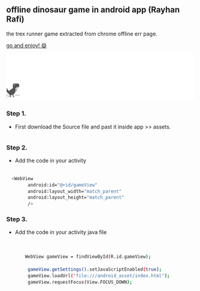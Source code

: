 ## offline dinosaur game in android app (Rayhan Rafi)

the trex runner game extracted from chrome offline err page.


[go and enjoy! :smile: ](http://wayou.github.io/t-rex-runner/)

![chrome offline game cast](assets/screenshot.gif)

### Step 1.
- First download the Source file and past it inside app >> assets.
```bash


```


### Step 2.
- Add the code in your activity
```bash

  <WebView
        android:id="@+id/gameView"
        android:layout_width="match_parent"
        android:layout_height="match_parent"
        />

```


### Step 3.
- Add the code in your activity java file
```bash

 
       WebView gameView = findViewById(R.id.gameView);

        gameView.getSettings().setJavaScriptEnabled(true);
        gameView.loadUrl("file:///android_asset/index.html");
        gameView.requestFocus(View.FOCUS_DOWN);

```

